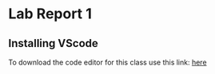 # Lab Report 1

## Installing VScode
To download the code editor for this class use this link: [here](https://code.visualstudio.com/)


